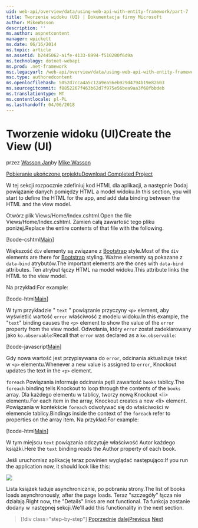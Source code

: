 ```yaml
---
uid: web-api/overview/data/using-web-api-with-entity-framework/part-7
title: Tworzenie widoku (UI) | Dokumentacja firmy Microsoft
author: MikeWasson
description: ''
ms.author: aspnetcontent
manager: wpickett
ms.date: 06/16/2014
ms.topic: article
ms.assetid: b2445062-a1fe-4133-8994-f510280f6d9a
ms.technology: dotnet-webapi
ms.prod: .net-framework
msc.legacyurl: /web-api/overview/data/using-web-api-with-entity-framework/part-7
msc.type: authoredcontent
ms.openlocfilehash: 5052d7cca4a5c12a9ea56eb929d4794b19e82603
ms.sourcegitcommit: f8852267f463b62d7f975e56bea9aa3f68fbbdeb
ms.translationtype: MT
ms.contentlocale: pl-PL
ms.lasthandoff: 04/06/2018
---
```

<a name="create-the-view-ui"></a><span data-ttu-id="67913-102">Tworzenie widoku (UI)</span><span class="sxs-lookup"><span data-stu-id="67913-102">Create the View (UI)</span></span>
====================
<span data-ttu-id="67913-103">przez [Wasson Jan](https://github.com/MikeWasson)</span><span class="sxs-lookup"><span data-stu-id="67913-103">by [Mike Wasson](https://github.com/MikeWasson)</span></span>

[<span data-ttu-id="67913-104">Pobieranie ukończone projektu</span><span class="sxs-lookup"><span data-stu-id="67913-104">Download Completed Project</span></span>](https://github.com/MikeWasson/BookService)

<span data-ttu-id="67913-105">W tej sekcji rozpocznie zdefiniuj kod HTML dla aplikacji, a następnie Dodaj powiązanie danych pomiędzy HTML a model widoku.</span><span class="sxs-lookup"><span data-stu-id="67913-105">In this section, you will start to define the HTML for the app, and add data binding between the HTML and the view model.</span></span>

<span data-ttu-id="67913-106">Otwórz plik Views/Home/Index.cshtml.</span><span class="sxs-lookup"><span data-stu-id="67913-106">Open the file Views/Home/Index.cshtml.</span></span> <span data-ttu-id="67913-107">Zamień całą zawartość tego pliku poniżej.</span><span class="sxs-lookup"><span data-stu-id="67913-107">Replace the entire contents of that file with the following.</span></span>

[!code-cshtml[Main](part-7/samples/sample1.cshtml)]

<span data-ttu-id="67913-108">Większość `div` elementy są związane z [Bootstrap](http://getbootstrap.com/) style.</span><span class="sxs-lookup"><span data-stu-id="67913-108">Most of the `div` elements are there for [Bootstrap](http://getbootstrap.com/) styling.</span></span> <span data-ttu-id="67913-109">Ważne elementy są pokazane z `data-bind` atrybutów.</span><span class="sxs-lookup"><span data-stu-id="67913-109">The important elements are the ones with `data-bind` attributes.</span></span> <span data-ttu-id="67913-110">Ten atrybut łączy HTML na model widoku.</span><span class="sxs-lookup"><span data-stu-id="67913-110">This attribute links the HTML to the view model.</span></span>

<span data-ttu-id="67913-111">Na przykład:</span><span class="sxs-lookup"><span data-stu-id="67913-111">For example:</span></span>

[!code-html[Main](part-7/samples/sample2.html)]

<span data-ttu-id="67913-112">W tym przykładzie &quot; `text` &quot; powiązanie przyczyny `<p>` element, aby wyświetlić wartość `error` właściwość z modelu widoku.</span><span class="sxs-lookup"><span data-stu-id="67913-112">In this example, the &quot;`text`&quot; binding causes the `<p>` element to show the value of the `error` property from the view model.</span></span> <span data-ttu-id="67913-113">Odwołania, który `error` został zadeklarowany jako `ko.observable`:</span><span class="sxs-lookup"><span data-stu-id="67913-113">Recall that `error` was declared as a `ko.observable`:</span></span>

[!code-javascript[Main](part-7/samples/sample3.js)]

<span data-ttu-id="67913-114">Gdy nowa wartość jest przypisywana do `error`, odcinania aktualizuje tekst w `<p>` elementu.</span><span class="sxs-lookup"><span data-stu-id="67913-114">Whenever a new value is assigned to `error`, Knockout updates the text in the `<p>` element.</span></span>

<span data-ttu-id="67913-115">`foreach` Powiązania informuje odcinania pętli zawartość `books` tablicy.</span><span class="sxs-lookup"><span data-stu-id="67913-115">The `foreach` binding tells Knockout to loop through the contents of the `books` array.</span></span> <span data-ttu-id="67913-116">Dla każdego elementu w tablicy, tworzy nową Knockout &lt;li&gt; elementu.</span><span class="sxs-lookup"><span data-stu-id="67913-116">For each item in the array, Knockout creates a new &lt;li&gt; element.</span></span> <span data-ttu-id="67913-117">Powiązania w kontekście `foreach` odwoływać się do właściwości w elemencie tablicy.</span><span class="sxs-lookup"><span data-stu-id="67913-117">Bindings inside the context of the `foreach` refer to properties on the array item.</span></span> <span data-ttu-id="67913-118">Na przykład:</span><span class="sxs-lookup"><span data-stu-id="67913-118">For example:</span></span>

[!code-html[Main](part-7/samples/sample4.html)]

<span data-ttu-id="67913-119">W tym miejscu `text` powiązania odczytuje właściwość Autor każdego książki.</span><span class="sxs-lookup"><span data-stu-id="67913-119">Here the `text` binding reads the Author property of each book.</span></span>

<span data-ttu-id="67913-120">Jeśli uruchomisz aplikację teraz powinien wyglądać następująco:</span><span class="sxs-lookup"><span data-stu-id="67913-120">If you run the application now, it should look like this:</span></span>

![](part-7/_static/image1.png)

<span data-ttu-id="67913-121">Lista książek ładuje asynchronicznie, po pobraniu strony.</span><span class="sxs-lookup"><span data-stu-id="67913-121">The list of books loads asynchronously, after the page loads.</span></span> <span data-ttu-id="67913-122">Teraz &quot;szczegóły&quot; łącza nie działają.</span><span class="sxs-lookup"><span data-stu-id="67913-122">Right now, the &quot;Details&quot; links are not functional.</span></span> <span data-ttu-id="67913-123">Ta funkcja zostanie dodany w następnej sekcji.</span><span class="sxs-lookup"><span data-stu-id="67913-123">We'll add this functionality in the next section.</span></span>

> [!div class="step-by-step"]
> <span data-ttu-id="67913-124">[Poprzednie](part-6.md)
> [dalej](part-8.md)</span><span class="sxs-lookup"><span data-stu-id="67913-124">[Previous](part-6.md)
[Next](part-8.md)</span></span>
